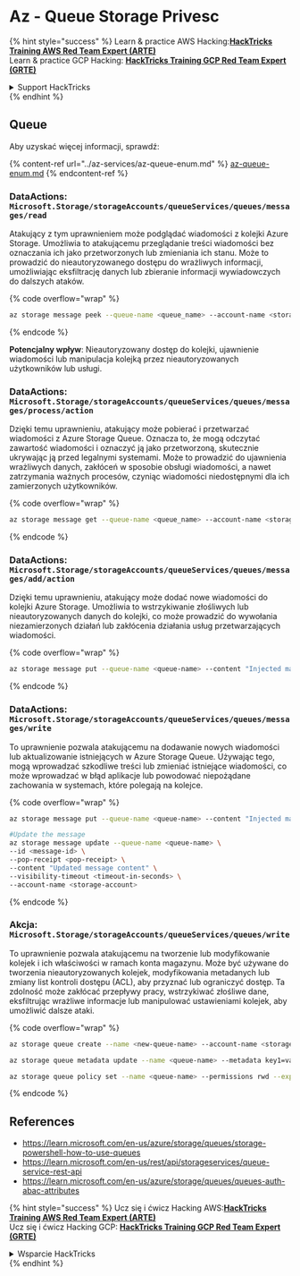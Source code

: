 # Az - Queue Storage Privesc

{% hint style="success" %}
Learn & practice AWS Hacking:<img src="../../../.gitbook/assets/image (1) (1) (1) (1).png" alt="" data-size="line">[**HackTricks Training AWS Red Team Expert (ARTE)**](https://training.hacktricks.xyz/courses/arte)<img src="../../../.gitbook/assets/image (1) (1) (1) (1).png" alt="" data-size="line">\
Learn & practice GCP Hacking: <img src="../../../.gitbook/assets/image (2) (1).png" alt="" data-size="line">[**HackTricks Training GCP Red Team Expert (GRTE)**<img src="../../../.gitbook/assets/image (2) (1).png" alt="" data-size="line">](https://training.hacktricks.xyz/courses/grte)

<details>

<summary>Support HackTricks</summary>

* Check the [**subscription plans**](https://github.com/sponsors/carlospolop)!
* **Join the** 💬 [**Discord group**](https://discord.gg/hRep4RUj7f) or the [**telegram group**](https://t.me/peass) or **follow** us on **Twitter** 🐦 [**@hacktricks\_live**](https://twitter.com/hacktricks_live)**.**
* **Share hacking tricks by submitting PRs to the** [**HackTricks**](https://github.com/carlospolop/hacktricks) and [**HackTricks Cloud**](https://github.com/carlospolop/hacktricks-cloud) github repos.

</details>
{% endhint %}

## Queue

Aby uzyskać więcej informacji, sprawdź:

{% content-ref url="../az-services/az-queue-enum.md" %}
[az-queue-enum.md](../az-services/az-queue-enum.md)
{% endcontent-ref %}

### DataActions: `Microsoft.Storage/storageAccounts/queueServices/queues/messages/read`

Atakujący z tym uprawnieniem może podglądać wiadomości z kolejki Azure Storage. Umożliwia to atakującemu przeglądanie treści wiadomości bez oznaczania ich jako przetworzonych lub zmieniania ich stanu. Może to prowadzić do nieautoryzowanego dostępu do wrażliwych informacji, umożliwiając eksfiltrację danych lub zbieranie informacji wywiadowczych do dalszych ataków.

{% code overflow="wrap" %}
```bash
az storage message peek --queue-name <queue_name> --account-name <storage_account>
```
{% endcode %}

**Potencjalny wpływ**: Nieautoryzowany dostęp do kolejki, ujawnienie wiadomości lub manipulacja kolejką przez nieautoryzowanych użytkowników lub usługi.

### DataActions: `Microsoft.Storage/storageAccounts/queueServices/queues/messages/process/action`

Dzięki temu uprawnieniu, atakujący może pobierać i przetwarzać wiadomości z Azure Storage Queue. Oznacza to, że mogą odczytać zawartość wiadomości i oznaczyć ją jako przetworzoną, skutecznie ukrywając ją przed legalnymi systemami. Może to prowadzić do ujawnienia wrażliwych danych, zakłóceń w sposobie obsługi wiadomości, a nawet zatrzymania ważnych procesów, czyniąc wiadomości niedostępnymi dla ich zamierzonych użytkowników.

{% code overflow="wrap" %}
```bash
az storage message get --queue-name <queue_name> --account-name <storage_account>
```
{% endcode %}

### DataActions: `Microsoft.Storage/storageAccounts/queueServices/queues/messages/add/action`

Dzięki temu uprawnieniu, atakujący może dodać nowe wiadomości do kolejki Azure Storage. Umożliwia to wstrzykiwanie złośliwych lub nieautoryzowanych danych do kolejki, co może prowadzić do wywołania niezamierzonych działań lub zakłócenia działania usług przetwarzających wiadomości.

{% code overflow="wrap" %}
```bash
az storage message put --queue-name <queue-name> --content "Injected malicious message" --account-name <storage-account>
```
{% endcode %}

### DataActions: `Microsoft.Storage/storageAccounts/queueServices/queues/messages/write`

To uprawnienie pozwala atakującemu na dodawanie nowych wiadomości lub aktualizowanie istniejących w Azure Storage Queue. Używając tego, mogą wprowadzać szkodliwe treści lub zmieniać istniejące wiadomości, co może wprowadzać w błąd aplikacje lub powodować niepożądane zachowania w systemach, które polegają na kolejce.

{% code overflow="wrap" %}
```bash
az storage message put --queue-name <queue-name> --content "Injected malicious message" --account-name <storage-account>

#Update the message
az storage message update --queue-name <queue-name> \
--id <message-id> \
--pop-receipt <pop-receipt> \
--content "Updated message content" \
--visibility-timeout <timeout-in-seconds> \
--account-name <storage-account>
```
{% endcode %}

### Akcja: `Microsoft.Storage/storageAccounts/queueServices/queues/write`

To uprawnienie pozwala atakującemu na tworzenie lub modyfikowanie kolejek i ich właściwości w ramach konta magazynu. Może być używane do tworzenia nieautoryzowanych kolejek, modyfikowania metadanych lub zmiany list kontroli dostępu (ACL), aby przyznać lub ograniczyć dostęp. Ta zdolność może zakłócać przepływy pracy, wstrzykiwać złośliwe dane, eksfiltrując wrażliwe informacje lub manipulować ustawieniami kolejek, aby umożliwić dalsze ataki.

{% code overflow="wrap" %}
```bash
az storage queue create --name <new-queue-name> --account-name <storage-account>

az storage queue metadata update --name <queue-name> --metadata key1=value1 key2=value2 --account-name <storage-account>

az storage queue policy set --name <queue-name> --permissions rwd --expiry 2024-12-31T23:59:59Z --account-name <storage-account>
```
{% endcode %}

## References

* https://learn.microsoft.com/en-us/azure/storage/queues/storage-powershell-how-to-use-queues
* https://learn.microsoft.com/en-us/rest/api/storageservices/queue-service-rest-api
* https://learn.microsoft.com/en-us/azure/storage/queues/queues-auth-abac-attributes

{% hint style="success" %}
Ucz się i ćwicz Hacking AWS:<img src="../../../.gitbook/assets/image (1) (1) (1) (1).png" alt="" data-size="line">[**HackTricks Training AWS Red Team Expert (ARTE)**](https://training.hacktricks.xyz/courses/arte)<img src="../../../.gitbook/assets/image (1) (1) (1) (1).png" alt="" data-size="line">\
Ucz się i ćwicz Hacking GCP: <img src="../../../.gitbook/assets/image (2) (1).png" alt="" data-size="line">[**HackTricks Training GCP Red Team Expert (GRTE)**<img src="../../../.gitbook/assets/image (2) (1).png" alt="" data-size="line">](https://training.hacktricks.xyz/courses/grte)

<details>

<summary>Wsparcie HackTricks</summary>

* Sprawdź [**plany subskrypcyjne**](https://github.com/sponsors/carlospolop)!
* **Dołącz do** 💬 [**grupy Discord**](https://discord.gg/hRep4RUj7f) lub [**grupy telegramowej**](https://t.me/peass) lub **śledź** nas na **Twitterze** 🐦 [**@hacktricks\_live**](https://twitter.com/hacktricks_live)**.**
* **Dziel się trikami hackingowymi, przesyłając PR-y do** [**HackTricks**](https://github.com/carlospolop/hacktricks) i [**HackTricks Cloud**](https://github.com/carlospolop/hacktricks-cloud) repozytoriów github.

</details>
{% endhint %}
